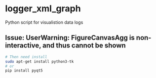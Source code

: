 # logger_xml_graph

Python script for visualistion data logs

## Issue: UserWarning: FigureCanvasAgg is non-interactive, and thus cannot be shown

```bash
# Then need install
sudo apt-get install python3-tk
# or
pip install pyqt5
```
